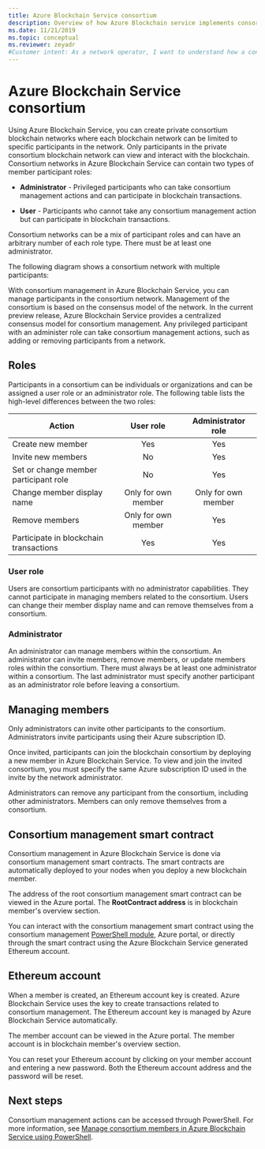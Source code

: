 ```yaml
---
title: Azure Blockchain Service consortium
description: Overview of how Azure Blockchain service implements consortium blockchain networks.
ms.date: 11/21/2019
ms.topic: conceptual
ms.reviewer: zeyadr
#Customer intent: As a network operator, I want to understand how a consortium works in Azure Blockchain Service so I can manage participants in the consortium.
---
```


# Azure Blockchain Service consortium

Using Azure Blockchain Service, you can create private consortium blockchain networks where each blockchain network can be limited to specific participants in the network. Only participants in the private consortium blockchain network can view and interact with the blockchain. Consortium networks in Azure Blockchain Service can contain two types of member participant roles:

* **Administrator** - Privileged participants who can take consortium management actions and can participate in blockchain transactions.

* **User** -  Participants who cannot take any consortium management action but can participate in blockchain transactions.

Consortium networks can be a mix of participant roles and can have an arbitrary number of each role type. There must be at least one administrator.

The following diagram shows a consortium network with multiple participants:


With consortium management in Azure Blockchain Service, you can manage participants in the consortium network. Management of the consortium is based on the consensus model of the network. In the current preview release, Azure Blockchain Service provides a centralized consensus model for consortium management. Any privileged participant with an administer role can take consortium management actions, such as adding or removing participants from a network.

## Roles

Participants in a consortium can be individuals or organizations and can be assigned a user role or an administrator role. The following table lists the high-level differences between the two roles:

| Action | User role | Administrator role
|--------|:----:|:------------:|
| Create new member | Yes | Yes |
| Invite new members | No | Yes |
| Set or change member participant role | No | Yes |
| Change member display name | Only for own member | Only for own member |
| Remove members | Only for own member | Yes |
| Participate in blockchain transactions | Yes | Yes |

### User role

Users are consortium participants with no administrator capabilities. They cannot participate in managing members related to the consortium. Users can change their member display name and can remove themselves from a consortium.

### Administrator

An administrator can manage members within the consortium. An administrator can invite members, remove members, or update members roles within the consortium.
There must always be at least one administrator within a consortium. The last administrator must specify another participant as an administrator role before leaving a consortium.

## Managing members

Only administrators can invite other participants to the consortium. Administrators invite participants using their Azure subscription ID.

Once invited, participants can join the blockchain consortium by deploying a new member in Azure Blockchain Service. To view and join the invited consortium, you must specify the same Azure subscription ID used in the invite by the network administrator.

Administrators can remove any participant from the consortium, including other administrators. Members can only remove themselves from a consortium.

## Consortium management smart contract

Consortium management in Azure Blockchain Service is done via consortium management smart contracts. The smart contracts are automatically deployed to your nodes when you deploy a new blockchain member.

The address of the root consortium management smart contract can be viewed in the Azure portal. The **RootContract address** is in blockchain member's overview section.


You can interact with the consortium management smart contract using the consortium management [PowerShell module](manage-consortium-powershell.md), Azure portal, or directly through the smart contract using the Azure Blockchain Service generated Ethereum account.

## Ethereum account

When a member is created, an Ethereum account key is created. Azure Blockchain Service uses the key to create transactions related to consortium management. The Ethereum account key is managed by Azure Blockchain Service automatically.

The member account can be viewed in the Azure portal. The member account is in blockchain member's overview section.


You can reset your Ethereum account by clicking on your member account and entering a new password. Both the Ethereum account address and the password will be reset.  

## Next steps

Consortium management actions can be accessed through PowerShell. For more information, see [Manage consortium members in Azure Blockchain Service using PowerShell](manage-consortium-powershell.md).
